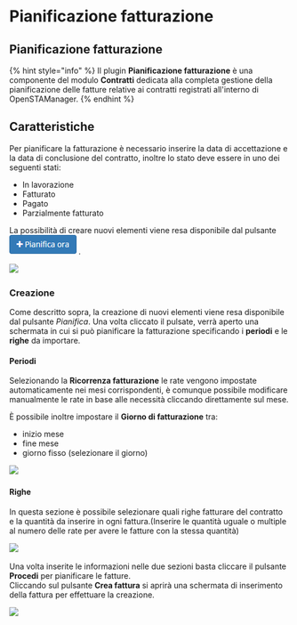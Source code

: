 # Pianificazione fatturazione

## **Pianificazione fatturazione**

{% hint style="info" %}
Il plugin **Pianificazione fatturazione** è una componente del modulo **Contratti** dedicata alla completa gestione della pianificazione delle fatture relative ai contratti registrati all'interno di OpenSTAManager.
{% endhint %}

## Caratteristiche

Per pianificare la fatturazione è necessario inserire la data di accettazione e la data di conclusione del contratto, inoltre lo stato deve essere in uno dei seguenti stati:

* In lavorazione
* Fatturato&#x20;
* Pagato
* Parzialmente fatturato

La possibilità di creare nuovi elementi viene resa disponibile dal pulsante ![](../../../../.gitbook/assets/pianificaora.PNG) _._

![](https://firebasestorage.googleapis.com/v0/b/gitbook-x-prod.appspot.com/o/spaces%2F-LZJeLg23eVDvrCv74U7-887967055%2Fuploads%2FOjsQ72GwfIsm7lWdZh94%2Ffile.png?alt=media)

### Creazione

Come descritto sopra, la creazione di nuovi elementi viene resa disponibile dal pulsante _Pianifica_. Una volta cliccato il pulsate, verrà aperto una schermata in cui si può pianificare la fatturazione specificando i **periodi** e le **righe** da importare.



#### Periodi

Selezionando la **Ricorrenza fatturazione** le rate vengono impostate automaticamente nei mesi corrispondenti, è comunque possibile modificare manualmente le rate  in base alle necessità cliccando direttamente sul mese.

È possibile inoltre impostare il **Giorno di fatturazione** tra:

* inizio mese&#x20;
* fine mese
* giorno fisso (selezionare il giorno)

![](https://firebasestorage.googleapis.com/v0/b/gitbook-x-prod.appspot.com/o/spaces%2F-LZJeLg23eVDvrCv74U7-887967055%2Fuploads%2Fp1ZnKf26XoCQhwaog1rc%2Ffile.png?alt=media)

#### Righe

In questa sezione è possibile selezionare quali righe fatturare del contratto e la quantità da inserire in ogni fattura.(Inserire le quantità uguale o multiple al numero delle rate per avere le fatture con la stessa quantità)

![](https://firebasestorage.googleapis.com/v0/b/gitbook-x-prod.appspot.com/o/spaces%2F-LZJeLg23eVDvrCv74U7-887967055%2Fuploads%2Fb2TWXfvmvQbOn0FVSnT2%2Ffile.png?alt=media)

Una volta inserite le informazioni nelle due sezioni basta cliccare il pulsante **Procedi** per pianificare le fatture.\
Cliccando sul pulsante **Crea fattura** si aprirà una schermata di inserimento della fattura per effettuare la creazione.

![](https://firebasestorage.googleapis.com/v0/b/gitbook-x-prod.appspot.com/o/spaces%2F-LZJeLg23eVDvrCv74U7-887967055%2Fuploads%2F4GMfipq9AWm9Zlde2fwY%2Ffile.png?alt=media)

